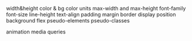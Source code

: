 width&height
color & bg color
units
max-width and max-height
font-family
font-size
line-height
text-align
padding
margin
border
display
position
background
flex
pseudo-elements
pseudo-classes

animation
media queries